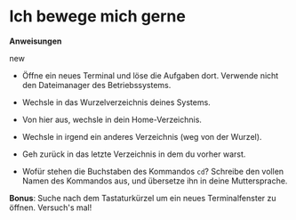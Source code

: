 # Ich bewege mich gerne

**Anweisungen**

new

* Öffne ein neues Terminal und löse die Aufgaben dort. Verwende nicht den Dateimanager des Betriebssystems.

* Wechsle in das Wurzelverzeichnis deines Systems. 

* Von hier aus, wechsle in dein Home-Verzeichnis. 

* Wechsle in irgend ein anderes Verzeichnis (weg von der Wurzel).

* Geh zurück in das letzte Verzeichnis in dem du vorher warst.

* Wofür stehen die Buchstaben des Kommandos `cd`? Schreibe den vollen Namen des Kommandos aus, und übersetze ihn in deine Muttersprache.

**Bonus**: Suche nach dem Tastaturkürzel um ein neues Terminalfenster zu öffnen. Versuch's mal!
